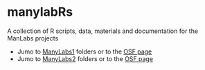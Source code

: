# manylabRs

A collection of R scripts, data, materials and documentation for the ManLabs projects


- Jumo to [ManyLabs1](https://github.com/FredHasselman/manylabRs/blob/master/ManyLabs1/README.md) folders or to the [OSF page](https://osf.io/wx7ck/)
- Jumo to [ManyLabs2](https://github.com/FredHasselman/manylabRs/blob/master/ManyLabs2/README.md) folders or to the [OSF page](https://osf.io/8cd4r/) 


